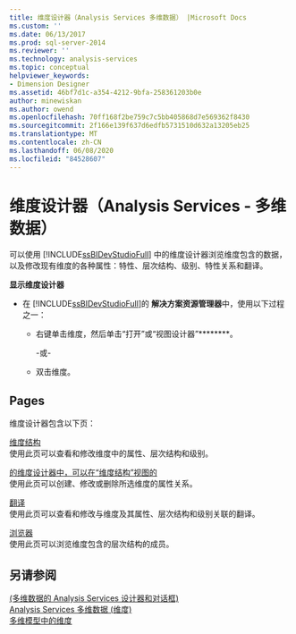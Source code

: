 ```yaml
---
title: 维度设计器（Analysis Services 多维数据） |Microsoft Docs
ms.custom: ''
ms.date: 06/13/2017
ms.prod: sql-server-2014
ms.reviewer: ''
ms.technology: analysis-services
ms.topic: conceptual
helpviewer_keywords:
- Dimension Designer
ms.assetid: 46bf7d1c-a354-4212-9bfa-258361203b0e
author: minewiskan
ms.author: owend
ms.openlocfilehash: 70ff168f2be759c7c5bb405868d7e569362f8430
ms.sourcegitcommit: 2f166e139f637d6edfb5731510d632a13205eb25
ms.translationtype: MT
ms.contentlocale: zh-CN
ms.lasthandoff: 06/08/2020
ms.locfileid: "84528607"
---
```

# <a name="dimension-designer-analysis-services---multidimensional-data"></a>维度设计器（Analysis Services - 多维数据）
  可以使用 [!INCLUDE[ssBIDevStudioFull](../includes/ssbidevstudiofull-md.md)] 中的维度设计器浏览维度包含的数据，以及修改现有维度的各种属性：特性、层次结构、级别、特性关系和翻译。  
  
 **显示维度设计器**  
  
-   在 [!INCLUDE[ssBIDevStudioFull](../includes/ssbidevstudiofull-md.md)]的 **解决方案资源管理器**中，使用以下过程之一：  
  
    -   右键单击维度，然后单击“打开”或“视图设计器”********。  
  
         -或-  
  
    -   双击维度。  
  
## <a name="pages"></a>Pages  
 维度设计器包含以下页：  
  
 [维度结构](dimension-structure-dimension-designer-analysis-services-multidimensional-data.md)  
 使用此页可以查看和修改维度中的属性、层次结构和级别。  
  
 [的维度设计器中，可以在“维度结构”视图的](attribute-relationships-dimension-designer-analysis-services-multidimensional-data.md)  
 使用此页可以创建、修改或删除所选维度的属性关系。  
  
 [翻译](translations-dimension-designer-analysis-services-multidimensional-data.md)  
 使用此页可以查看和修改与维度及其属性、层次结构和级别关联的翻译。  
  
 [浏览器](browser-dimension-designer-analysis-services-multidimensional-data.md)  
 使用此页可以浏览维度包含的层次结构的成员。  
  
## <a name="see-also"></a>另请参阅  
 [&#40;多维数据的 Analysis Services 设计器和对话框&#41;](analysis-services-designers-and-dialog-boxes-multidimensional-data.md)   
 [Analysis Services 多维数据 &#40;维度&#41;](multidimensional-models-olap-logical-dimension-objects/dimensions-analysis-services-multidimensional-data.md)   
 [多维模型中的维度](multidimensional-models/dimensions-in-multidimensional-models.md)  
  
  
